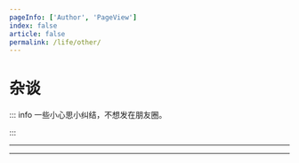 ```yaml
---
pageInfo: ['Author', 'PageView']
index: false
article: false
permalink: /life/other/
---
```


# 杂谈

::: info 一些小心思小纠结，不想发在朋友圈。

:::

---

<Catalog base='/life/other/' />

---


